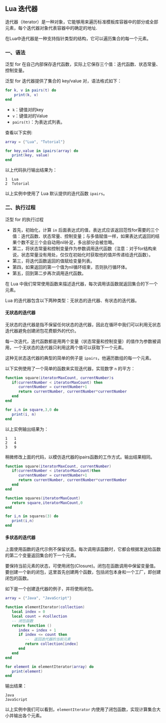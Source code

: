 ## Lua 迭代器
迭代器（iterator）是一种对象，它能够用来遍历标准模板库容器中的部分或全部元素，每个迭代器对象代表容器中的确定的地址.

在Lua中迭代器是一种支持指针类型的结构，它可以遍历集合的每一个元素。

### 一、语法
泛型 for 在自己内部保存迭代函数，实际上它保存三个值：迭代函数、状态常量、控制变量。

泛型 for 迭代器提供了集合的 key/value 对，语法格式如下：
```lua
for k, v in pairs(t) do
    print(k, v)
end
```
- `k`：键值对的key
- `v`：键值对的Value
- `pairs(t)`：为表达式列表。

查看以下实例:
```lua
array = {"Lua", "Tutorial"}

for key,value in ipairs(array) do
   print(key, value)
end
```
以上代码执行输出结果为：
```
1  Lua
2  Tutorial
```

以上实例中使用了 Lua 默认提供的迭代函数 `ipairs`。

### 二、执行过程
泛型 for 的执行过程

- 首先，初始化，计算 `in` 后面表达式的值，表达式应该返回范性for需要的三个值：迭代函数、状态常量、控制变量；与多值赋值一样，如果表达式返回的结果个数不足三个会自动用nil补足，多出部分会被忽略。
- 第二，将状态常量和控制变量作为参数调用迭代函数（注意：对于for结构来说，状态常量没有用处，仅仅在初始化时获取他的值并传递给迭代函数）。
- 第三，将迭代函数返回的值赋给变量列表。
- 第四，如果返回的第一个值为nil循环结束，否则执行循环体。
- 第五，回到第二步再次调用迭代函数。

在 Lua 中我们常常使用函数来描述迭代器，每次调用该函数就返回集合的下一个元素。

Lua 的迭代器包含以下两种类型：无状态的迭代器、有状态的迭代器。

#### 无状态的迭代器
无状态的迭代器是指不保留任何状态的迭代器，因此在循环中我们可以利用无状态迭代器避免创建闭包花费额外的代价。

每一次迭代，迭代函数都是用两个变量（状态常量和控制变量）的值作为参数被调用，一个无状态的迭代器只利用这两个值可以获取下一个元素。

这种无状态迭代器的典型的简单的例子是 `ipairs`，他遍历数组的每一个元素。

以下实例使用了一个简单的函数来实现迭代器，实现数字 `n` 的平方：
```lua
function square(iteratorMaxCount, currentNumber)s
   if(currentNumber < iteratorMaxCount) then
      currentNumber = currentNumber+1
      return currentNumber, currentNumber*currentNumber
   end
end

for i,n in square,3,0 do
   print(i, n)
end
```
以上实例输出结果为：
```
1	1
2	4
3	9
```

稍微修改上面的代码，以模仿迭代器的ipairs函数的工作方式。输出结果相同。
```lua
function square(iteratorMaxCount, currentNumber)
   if(currentNumber < iteratorMaxCount)then
      currentNumber = currentNumber+1
      return currentNumber, currentNumber*currentNumber
   end
end

function squares(iteratorMaxCount)
   return square,iteratorMaxCount,0
end  

for i,n in squares(3) do 
   print(i,n)
end
```

#### 多状态的迭代器
上面使用函数的迭代示例不保留状态。每次调用该函数时，它都会根据发送给函数的第二个变量返回集合的下一个元素。

要保持当前元素的状态，可使用闭包(Closure)。闭包在函数调用中保留变量值。要创建一个新的闭包，这里首先创建两个函数，包括闭包本身和一个工厂，即创建闭包的函数。

如下是一个创建迭代器的例子，并将使用闭包。
```lua
array = {"Java", "JavaScript"}

function elementIterator(collection)
   local index = 0
   local count = #collection
   -- 闭包函数
   return function ()
      index = index + 1
      if index <= count then
         --  返回迭代器的当前元素
         return collection[index]
      end
   end
end

for element in elementIterator(array) do
   print(element)
end
```

输出结果：
```
Java
JavaScript
```
以上实例中我们可以看到，`elementIterator` 内使用了闭包函数，实现计算集合大小并输出各个元素。

